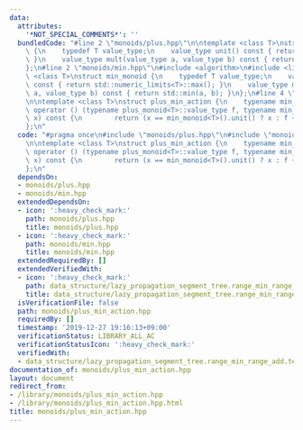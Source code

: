 ```yaml
---
data:
  attributes:
    '*NOT_SPECIAL_COMMENTS*': ''
  bundledCode: "#line 2 \"monoids/plus.hpp\"\n\ntemplate <class T>\nstruct plus_monoid\
    \ {\n    typedef T value_type;\n    value_type unit() const { return value_type();\
    \ }\n    value_type mult(value_type a, value_type b) const { return a + b; }\n\
    };\n#line 2 \"monoids/min.hpp\"\n#include <algorithm>\n#include <limits>\n\ntemplate\
    \ <class T>\nstruct min_monoid {\n    typedef T value_type;\n    value_type unit()\
    \ const { return std::numeric_limits<T>::max(); }\n    value_type mult(value_type\
    \ a, value_type b) const { return std::min(a, b); }\n};\n#line 4 \"monoids/plus_min_action.hpp\"\
    \n\ntemplate <class T>\nstruct plus_min_action {\n    typename min_monoid<T>::value_type\
    \ operator () (typename plus_monoid<T>::value_type f, typename min_monoid<T>::value_type\
    \ x) const {\n        return (x == min_monoid<T>().unit() ? x : f + x);\n    }\n\
    };\n"
  code: "#pragma once\n#include \"monoids/plus.hpp\"\n#include \"monoids/min.hpp\"\
    \n\ntemplate <class T>\nstruct plus_min_action {\n    typename min_monoid<T>::value_type\
    \ operator () (typename plus_monoid<T>::value_type f, typename min_monoid<T>::value_type\
    \ x) const {\n        return (x == min_monoid<T>().unit() ? x : f + x);\n    }\n\
    };\n"
  dependsOn:
  - monoids/plus.hpp
  - monoids/min.hpp
  extendedDependsOn:
  - icon: ':heavy_check_mark:'
    path: monoids/plus.hpp
    title: monoids/plus.hpp
  - icon: ':heavy_check_mark:'
    path: monoids/min.hpp
    title: monoids/min.hpp
  extendedRequiredBy: []
  extendedVerifiedWith:
  - icon: ':heavy_check_mark:'
    path: data_structure/lazy_propagation_segment_tree.range_min_range_add.test.cpp
    title: data_structure/lazy_propagation_segment_tree.range_min_range_add.test.cpp
  isVerificationFile: false
  path: monoids/plus_min_action.hpp
  requiredBy: []
  timestamp: '2019-12-27 19:16:13+09:00'
  verificationStatus: LIBRARY_ALL_AC
  verificationStatusIcon: ':heavy_check_mark:'
  verifiedWith:
  - data_structure/lazy_propagation_segment_tree.range_min_range_add.test.cpp
documentation_of: monoids/plus_min_action.hpp
layout: document
redirect_from:
- /library/monoids/plus_min_action.hpp
- /library/monoids/plus_min_action.hpp.html
title: monoids/plus_min_action.hpp
---
```

